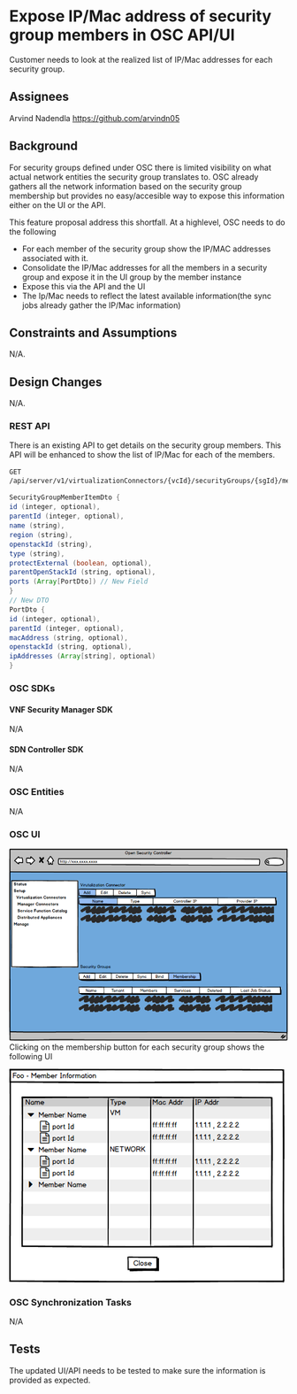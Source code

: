 # Expose IP/Mac address of security group members in OSC API/UI
Customer needs to look at the realized list of IP/Mac addresses for each security group.

## Assignees
Arvind Nadendla https://github.com/arvindn05

## Background

For security groups defined under OSC there is limited visibility on what actual network entities the security group translates to. OSC already gathers all the network information based on the security group membership but provides no easy/accesible way to expose this information either on the UI or the API.

This feature proposal address this shortfall. At a highlevel, OSC needs to do the following

- For each member of the security group show the IP/MAC addresses associated with it.
- Consolidate the IP/Mac addresses for all the members in a security group and expose it in the UI group by the member instance
- Expose this via the API and the UI
- The Ip/Mac needs to reflect the latest available information(the sync jobs already gather the IP/Mac information)

## Constraints and Assumptions
N/A.

## Design Changes
N/A.

### REST API

There is an existing API to get details on the security group members. This API will be enhanced to show the list of IP/Mac for each of the members.

	GET /api/server/v1/virtualizationConnectors/{vcId}/securityGroups/{sgId}/members

```java
SecurityGroupMemberItemDto {
id (integer, optional),
parentId (integer, optional),
name (string),
region (string),
openstackId (string),
type (string),
protectExternal (boolean, optional),
parentOpenStackId (string, optional),
ports (Array[PortDto]) // New Field
}
// New DTO
PortDto {
id (integer, optional),
parentId (integer, optional),
macAddress (string, optional),
openstackId (string, optional),
ipAddresses (Array[string], optional)
}
```

### OSC SDKs

#### VNF Security Manager SDK
N/A

#### SDN Controller SDK
N/A

### OSC Entities 
N/A

### OSC UI
![Changes to Virtualization Connector/Security group view](./images/VC-SG.png)
Clicking on the membership button for each security group shows the following UI

![The Membership information view](./images/SG-Membership-Info.png)

### OSC Synchronization Tasks
N/A

## Tests
The updated UI/API needs to be tested to make sure the information is provided as expected.


